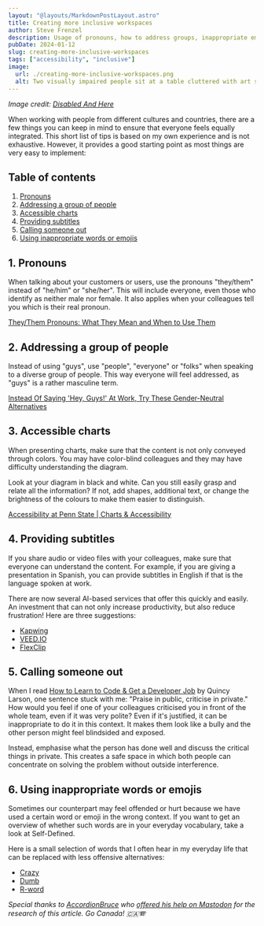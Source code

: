 ```yaml
---
layout: "@layouts/MarkdownPostLayout.astro"
title: Creating more inclusive workspaces
author: Steve Frenzel
description: Usage of pronouns, how to address groups, inappropriate emojis and more.
pubDate: 2024-01-12
slug: creating-more-inclusive-workspaces
tags: ["accessibility", "inclusive"]
image:
  url: ./creating-more-inclusive-workspaces.png
  alt: Two visually impaired people sit at a table cluttered with art supplies, both wearing glasses. On the left, the South Asian person with facial hair uses watercolor to paint flowers. A reference book and a pair of reading glasses rests behind them. Across the table, the Black person with short hair examines a small figurine through a magnifying glass that's centered on an eye. The craft area is warmly lit by two desk lamps and the illustration background is a yellow green.
---
```


_Image credit: [Disabled And Here](https://affecttheverb.com/disabledandhere)_

When working with people from different cultures and countries, there are a few things you can keep in mind to ensure that everyone feels equally integrated. This short list of tips is based on my own experience and is not exhaustive. However, it provides a good starting point as most things are very easy to implement:

## Table of contents

1. [Pronouns](#1-pronouns)
2. [Addressing a group of people](#2-addressing-a-group-of-people)
3. [Accessible charts](#3-accessible-charts)
4. [Providing subtitles](#4-providing-subtitles)
5. [Calling someone out](#5-calling-someone-out)
6. [Using inappropriate words or emojis](#6-using-inappropriate-words-or-emojis)

## 1. Pronouns

When talking about your customers or users, use the pronouns "they/them" instead of "he/him" or "she/her". This will include everyone, even those who identify as neither male nor female. It also applies when your colleagues tell you which is their real pronoun.

[They/Them Pronouns: What They Mean and When to Use Them](https://www.verywellmind.com/they-them-pronouns-7110726)

## 2. Addressing a group of people

Instead of using "guys", use "people", "everyone" or "folks" when speaking to a diverse group of people. This way everyone will feel addressed, as "guys" is a rather masculine term.

[Instead Of Saying 'Hey, Guys!' At Work, Try These Gender-Neutral Alternatives](https://www.huffpost.com/entry/gendered-language-hey-guys_l_5f21b189c5b6b8cd63b0f331)

## 3. Accessible charts

When presenting charts, make sure that the content is not only conveyed through colors. You may have color-blind colleagues and they may have difficulty understanding the diagram.

Look at your diagram in black and white. Can you still easily grasp and relate all the information? If not, add shapes, additional text, or change the brightness of the colours to make them easier to distinguish.

[Accessibility at Penn State | Charts & Accessibility](https://accessibility.psu.edu/images/charts/)

## 4. Providing subtitles

If you share audio or video files with your colleagues, make sure that everyone can understand the content. For example, if you are giving a presentation in Spanish, you can provide subtitles in English if that is the language spoken at work.

There are now several AI-based services that offer this quickly and easily. An investment that can not only increase productivity, but also reduce frustration! Here are three suggestions:

- [Kapwing](https://www.kapwing.com/subtitles)
- [VEED.IO](https://www.veed.io/tools/auto-subtitle-generator-online)
- [FlexClip](https://www.flexclip.com/tools/auto-subtitle/)

## 5. Calling someone out

When I read [How to Learn to Code & Get a Developer Job](https://www.freecodecamp.org/news/learn-to-code-book/) by Quincy Larson, one sentence stuck with me: "Praise in public, criticise in private."
How would you feel if one of your colleagues criticised you in front of the whole team, even if it was very polite? Even if it's justified, it can be inappropriate to do it in this context. It makes them look like a bully and the other person might feel blindsided and exposed.

Instead, emphasise what the person has done well and discuss the critical things in private. This creates a safe space in which both people can concentrate on solving the problem without outside interference.

## 6. Using inappropriate words or emojis

Sometimes our counterpart may feel offended or hurt because we have used a certain word or emoji in the wrong context. If you want to get an overview of whether such words are in your everyday vocabulary, take a look at Self-Defined.

Here is a small selection of words that I often hear in my everyday life that can be replaced with less offensive alternatives:

- [Crazy](https://www.selfdefined.app/definitions/crazy/)
- [Dumb](https://www.selfdefined.app/definitions/dumb/)
- [R-word](https://www.selfdefined.app/definitions/r-word/)

_Special thanks to [AccordionBruce](https://mastodon.online/@AccordionBruce@mastodon.social) who [offered his help on Mastodon](https://mastodon.online/@stvfrnzl/111713731507258625) for the research of this article. Go Canada! 🇨🇦🪗_
